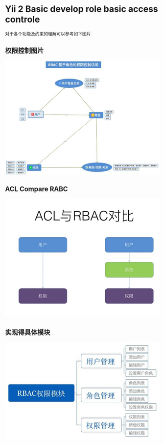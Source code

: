 Yii 2 Basic develop role basic access controle
============================
对于各个功能及约束的理解可以参考如下图片


权限控制图片
-------------------
![image](https://github.com/BiggerHeader/rbac/raw/master/web/img/access_control.jpg)


ACL Compare RABC
-------------------
![image](https://github.com/BiggerHeader/rbac/raw/master/web/img/compare.jpg)

实现得具体模块
-------------------
![image](https://github.com/BiggerHeader/rbac/raw/master/web/img/rbac_previlige_mudel.jpg)
